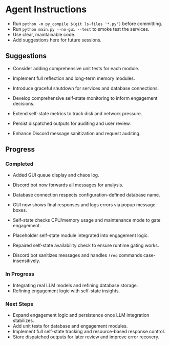 # Agent Instructions
- Run `python -m py_compile $(git ls-files '*.py')` before committing.
- Run `python main.py --no-gui --test` to smoke test the services.
- Use clear, maintainable code.
- Add suggestions here for future sessions.

## Suggestions
- Consider adding comprehensive unit tests for each module.
- Implement full reflection and long-term memory modules.
- Introduce graceful shutdown for services and database connections.
- Develop comprehensive self-state monitoring to inform engagement decisions.
- Extend self-state metrics to track disk and network pressure.
- Persist dispatched outputs for auditing and user review.

- Enhance Discord message sanitization and request auditing.


## Progress
### Completed
- Added GUI queue display and chaos log.
- Discord bot now forwards all messages for analysis.
- Database connection respects configuration-defined database name.

- GUI now shows final responses and logs errors via popup message boxes.

- Self-state checks CPU/memory usage and maintenance mode to gate engagement.

- Placeholder self-state module integrated into engagement logic.
- Repaired self-state availability check to ensure runtime gating works.

- Discord bot sanitizes messages and handles `!req` commands case-insensitively.


### In Progress
- Integrating real LLM models and refining database storage.
- Refining engagement logic with self-state insights.

### Next Steps
- Expand engagement logic and persistence once LLM integration stabilizes.
- Add unit tests for database and engagement modules.
- Implement full self-state tracking and resource-based response control.
- Store dispatched outputs for later review and improve error recovery.
